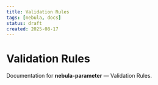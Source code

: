 ```yaml
---
title: Validation Rules
tags: [nebula, docs]
status: draft
created: 2025-08-17
---
```


# Validation Rules

Documentation for **nebula-parameter** — Validation Rules.
